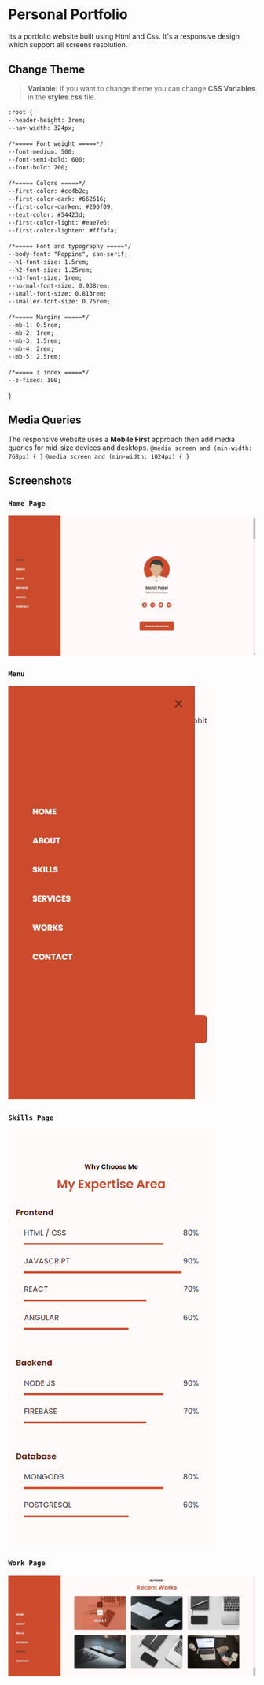 # Personal Portfolio

Its a portfolio website built using Html and Css. It's a responsive design which support all screens resolution.

## Change Theme

> **Variable:** If you want to change theme you can change **CSS Variables** in the **styles.css** file.

```
:root {
--header-height: 3rem;
--nav-width: 324px;

/*===== Font weight =====*/
--font-medium: 500;
--font-semi-bold: 600;
--font-bold: 700;

/*===== Colors =====*/
--first-color: #cc4b2c;
--first-color-dark: #662616;
--first-color-darken: #290f09;
--text-color: #54423d;
--first-color-light: #eae7e6;
--first-color-lighten: #fffafa;

/*===== Font and typography =====*/
--body-font: "Poppins", san-serif;
--h1-font-size: 1.5rem;
--h2-font-size: 1.25rem;
--h3-font-size: 1rem;
--normal-font-size: 0.938rem;
--small-font-size: 0.813rem;
--smaller-font-size: 0.75rem;

/*===== Margins =====*/
--mb-1: 0.5rem;
--mb-2: 1rem;
--mb-3: 1.5rem;
--mb-4: 2rem;
--mb-5: 2.5rem;

/*===== z index =====*/
--z-fixed: 100;

}

```

## Media Queries

The responsive website uses a **Mobile First** approach then add media queries for
mid-size devices and desktops.
`@media screen and (min-width: 768px) { }`
`@media screen and (min-width: 1024px) { }`

## Screenshots

### `Home Page`

![Home page screenshot](https://github.com/mrmohit786/responsive-portfolio/blob/master/assets/img/screenshots/Home.screenshot.jpg)

### `Menu`

![Menu page screenshot](https://github.com/mrmohit786/responsive-portfolio/blob/master/assets/img/screenshots/menu.screenshot.png)

### `Skills Page`

![Skills page screenshot](https://github.com/mrmohit786/responsive-portfolio/blob/master/assets/img/screenshots/skills.screenshot.png)

### `Work Page`

![Work page screenshot](https://github.com/mrmohit786/responsive-portfolio/blob/master/assets/img/screenshots/work.screenshot.jpg)
